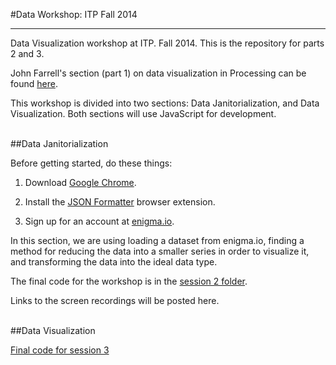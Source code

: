 #Data Workshop: ITP Fall 2014
- - - -

Data Visualization workshop at ITP. Fall 2014. This is the repository for parts 2 and 3.

John Farrell's section (part 1) on data visualization in Processing can be found [here](https://github.com/jefarrell/dataWorkshop/).

This workshop is divided into two sections: Data Janitorialization, and Data Visualization. Both sections will use JavaScript for development.
<br>
<br>

##Data Janitorialization

Before getting started, do these things:

1. Download [Google Chrome](https://www.google.com/intl/en/chrome/browser/).

2. Install the [JSON Formatter](https://chrome.google.com/webstore/detail/json-formatter/bcjindcccaagfpapjjmafapmmgkkhgoa) browser extension.

3. Sign up for an account at [enigma.io](http://enigma.io/).


In this section, we are using loading a dataset from enigma.io, finding a method for reducing the data into a smaller series in order to visualize it, and transforming the data into the ideal data type.

The final code for the workshop is in the [session 2 folder](https://github.com/bclifton/data_workshop_2014/tree/master/session2).

Links to the screen recordings will be posted here.
<br>
<br>

##Data Visualization

[Final code for session 3](http://bl.ocks.org/bclifton/308a3231e56086d6afa9)